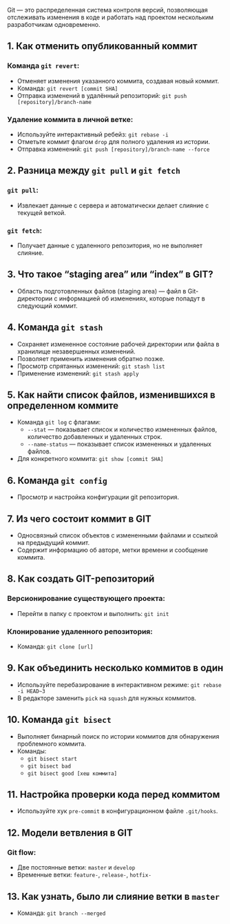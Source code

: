 Git — это распределенная система контроля версий, позволяющая отслеживать изменения в коде и работать над проектом нескольким разработчикам одновременно.
## 1. Как отменить опубликованный коммит

### Команда `git revert`:

- Отменяет изменения указанного коммита, создавая новый коммит.
- Команда: `git revert [commit SHA]`
- Отправка изменений в удалённый репозиторий: `git push [repository]/branch-name`

### Удаление коммита в личной ветке:

- Используйте интерактивный ребейз: `git rebase -i`
- Отметьте коммит флагом `drop` для полного удаления из истории.
- Отправка изменений: `git push [repository]/branch-name --force`


## 2. Разница между `git pull` и `git fetch`

### `git pull`:

- Извлекает данные с сервера и автоматически делает слияние с текущей веткой.

### `git fetch`:

- Получает данные с удаленного репозитория, но не выполняет слияние.

## 3. Что такое “staging area” или “index” в GIT?

- Область подготовленных файлов (staging area) — файл в Git-директории с информацией об изменениях, которые попадут в следующий коммит.


## 4. Команда `git stash`

- Сохраняет измененное состояние рабочей директории или файла в хранилище незавершенных изменений.
- Позволяет применить изменения обратно позже.
- Просмотр спрятанных изменений: `git stash list`
- Применение изменений: `git stash apply`


## 5. Как найти список файлов, изменившихся в определенном коммите

- Команда `git log` с флагами:
    - `--stat` — показывает список и количество измененных файлов, количество добавленных и удаленных строк.
    - `--name-status` — показывает список измененных и удаленных файлов.
- Для конкретного коммита: `git show [commit SHA]`

## 6. Команда `git config`

- Просмотр и настройка конфигурации git репозитория.


## 7. Из чего состоит коммит в GIT

- Односвязный список объектов с измененными файлами и ссылкой на предыдущий коммит.
- Содержит информацию об авторе, метки времени и сообщение коммита.


## 8. Как создать GIT-репозиторий

### Версионирование существующего проекта:

- Перейти в папку с проектом и выполнить: `git init`

### Клонирование удаленного репозитория:

- Команда: `git clone [url]`

## 9. Как объединить несколько коммитов в один

- Используйте перебазирование в интерактивном режиме: `git rebase -i HEAD~3`
- В редакторе заменить `pick` на `squash` для нужных коммитов.

## 10. Команда `git bisect`

- Выполняет бинарный поиск по истории коммитов для обнаружения проблемного коммита.
- Команды:
    - `git bisect start`
    - `git bisect bad`
    - `git bisect good [хеш коммита]`

## 11. Настройка проверки кода перед коммитом

- Используйте хук `pre-commit` в конфигурационном файле `.git/hooks`.

## 12. Модели ветвления в GIT

### Git flow:

- Две постоянные ветки: `master` и `develop`
- Временные ветки: `feature-`, `release-`, `hotfix-`

## 13. Как узнать, было ли слияние ветки в `master`

- Команда: `git branch --merged`